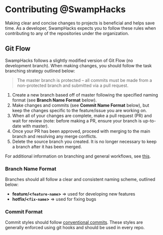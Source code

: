 # Contributing @SwampHacks
Making clear and concise changes to projects is beneficial and helps save time. As a developer, SwampHacks expects you to follow these rules when contributing to any of the repositories under the organization. 

## Git Flow
SwampHacks follows a slightly modified version of Git Flow (no development branch). When making changes, you should follow the task branching strategy outlined below:

> The master branch is protected – all commits must be made from a non-protected branch and submitted via a pull request.

1. Create a new branch based off of master following the specified naming format (see **Branch Name Format** below).
2. Make changes and commits (see **Commit Name Format** below), but keep the changes specific to the feature/issue you are working on.
3. When all of your changes are complete, make a pull request (PR) and wait for review (note: before making a PR, ensure your branch is up-to-date with master).
4. Once your PR has been approved, proceed with merging to the main branch and resolving any merge conflicts.
5. Delete the source branch you created. It is no longer necessary to keep a branch after it has been merged.

For additional information on branching and general workflows, see [this](https://guides.github.com/introduction/flow/).

### Branch Name Format
Branches should all follow a clear and consistent naming scheme, outlined below:

- **feature/<`feature-name`>** => used for developing new features
- **hotfix/<`fix-name`>** => used for fixing bugs

### Commit Format
Commit styles should follow [conventional commits](https://www.conventionalcommits.org/en/v1.0.0/). These styles are generally enforced using git hooks and should be used in every repo.
